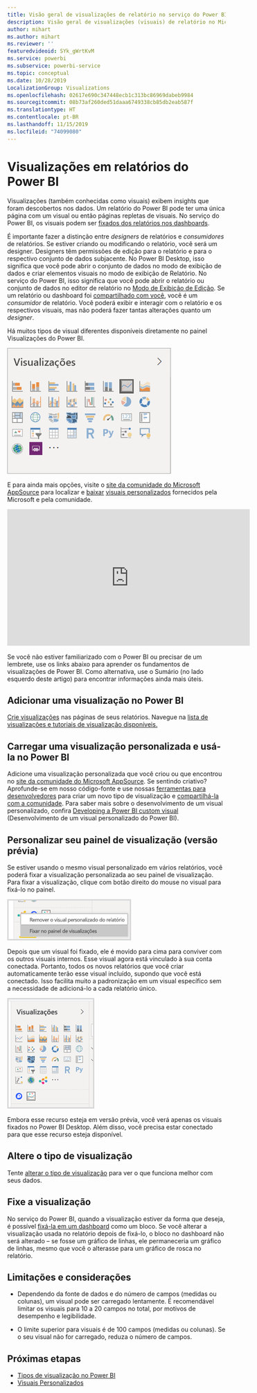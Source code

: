 ```yaml
---
title: Visão geral de visualizações de relatório no serviço do Power BI e Power BI Desktop
description: Visão geral de visualizações (visuais) de relatório no Microsoft Power BI.
author: mihart
ms.author: mihart
ms.reviewer: ''
featuredvideoid: SYk_gWrtKvM
ms.service: powerbi
ms.subservice: powerbi-service
ms.topic: conceptual
ms.date: 10/28/2019
LocalizationGroup: Visualizations
ms.openlocfilehash: 02617e690c347448ecb1c313bc86969dabeb9984
ms.sourcegitcommit: 08b73af260ded51daaa6749338cb85db2eab587f
ms.translationtype: HT
ms.contentlocale: pt-BR
ms.lasthandoff: 11/15/2019
ms.locfileid: "74099080"
---
```

# <a name="visualizations-in-power-bi-reports"></a>Visualizações em relatórios do Power BI

Visualizações (também conhecidas como visuais) exibem insights que foram descobertos nos dados. Um relatório do Power BI pode ter uma única página com um visual ou então páginas repletas de visuais. No serviço do Power BI, os visuais podem ser [fixados dos relatórios nos dashboards](../service-dashboard-pin-tile-from-report.md).

É importante fazer a distinção entre *designers* de relatórios e *consumidores* de relatórios.  Se estiver criando ou modificando o relatório, você será um designer.  Designers têm permissões de edição para o relatório e para o respectivo conjunto de dados subjacente. No Power BI Desktop, isso significa que você pode abrir o conjunto de dados no modo de exibição de dados e criar elementos visuais no modo de exibição de Relatório. No serviço do Power BI, isso significa que você pode abrir o relatório ou conjunto de dados no editor de relatório no [Modo de Exibição de Edição](../consumer/end-user-reading-view.md). Se um relatório ou dashboard foi [compartilhado com você](../consumer/end-user-shared-with-me.md), você é um *consumidor* de relatório. Você poderá exibir e interagir com o relatório e os respectivos visuais, mas não poderá fazer tantas alterações quanto um *designer*.

Há muitos tipos de visual diferentes disponíveis diretamente no painel Visualizações do Power BI.

![painel com ícones para cada tipo de visualização](media/power-bi-report-visualizations/power-bi-icons.png)

E para ainda mais opções, visite o [site da comunidade do Microsoft AppSource](https://appsource.microsoft.com) para localizar e [baixar](https://appsource.microsoft.com/marketplace/apps?page=1&product=power-bi-visuals) [ visuais personalizados](../developer/visuals/custom-visual-develop-tutorial.md) fornecidos pela Microsoft e pela comunidade.

<iframe width="560" height="315" src="https://www.youtube.com/embed/SYk_gWrtKvM?list=PL1N57mwBHtN0JFoKSR0n-tBkUJHeMP2cP" frameborder="0" allowfullscreen></iframe>


Se você não estiver familiarizado com o Power BI ou precisar de um lembrete, use os links abaixo para aprender os fundamentos de visualizações de Power BI.  Como alternativa, use o Sumário (no lado esquerdo deste artigo) para encontrar informações ainda mais úteis.

## <a name="add-a-visualization-in-power-bi"></a>Adicionar uma visualização no Power BI

[Crie visualizações](power-bi-report-add-visualizations-i.md) nas páginas de seus relatórios. Navegue na [lista de visualizações e tutoriais de visualização disponíveis.](power-bi-visualization-types-for-reports-and-q-and-a.md) 

## <a name="upload-a-custom-visualization-and-use-it-in-power-bi"></a>Carregar uma visualização personalizada e usá-la no Power BI

Adicione uma visualização personalizada que você criou ou que encontrou no [site da comunidade do Microsoft AppSource](https://appsource.microsoft.com/marketplace/apps?product=power-bi-visuals). Se sentindo criativo? Aprofunde-se em nosso código-fonte e use nossas [ferramentas para desenvolvedores](../developer/visuals/custom-visual-develop-tutorial.md) para criar um novo tipo de visualização e [compartilhá-la com a comunidade](../developer/office-store.md). Para saber mais sobre o desenvolvimento de um visual personalizado, confira [Developing a Power BI custom visual](../developer/visuals/custom-visual-develop-tutorial.md) (Desenvolvimento de um visual personalizado do Power BI).

## <a name="personalize-your-visualization-pane-preview"></a>Personalizar seu painel de visualização (versão prévia)

Se estiver usando o mesmo visual personalizado em vários relatórios, você poderá fixar a visualização personalizada ao seu painel de visualização. Para fixar a visualização, clique com botão direito do mouse no visual para fixá-lo no painel.

![Fixar ao painel de visualização](media/power-bi-report-visualizations/power-bi-pin-custom-visual-option.png)

Depois que um visual foi fixado, ele é movido para cima para conviver com os outros visuais internos. Esse visual agora está vinculado à sua conta conectada. Portanto, todos os novos relatórios que você criar automaticamente terão esse visual incluído, supondo que você está conectado. Isso facilita muito a padronização em um visual específico sem a necessidade de adicioná-lo a cada relatório único.

![Painel de visualização personalizado](media/power-bi-report-visualizations/power-bi-personalized-visualization-pane.png)

Embora esse recurso esteja em versão prévia, você verá apenas os visuais fixados no Power BI Desktop. Além disso, você precisa estar conectado para que esse recurso esteja disponível.

## <a name="change-the-visualization-type"></a>Altere o tipo de visualização

Tente [alterar o tipo de visualização](power-bi-report-change-visualization-type.md) para ver o que funciona melhor com seus dados.

## <a name="pin-the-visualization"></a>Fixe a visualização

No serviço do Power BI, quando a visualização estiver da forma que deseja, é possível [fixá-la em um dashboard](../service-dashboard-pin-tile-from-report.md) como um bloco. Se você alterar a visualização usada no relatório depois de fixá-lo, o bloco no dashboard não será alterado – se fosse um gráfico de linhas, ele permaneceria um gráfico de linhas, mesmo que você o alterasse para um gráfico de rosca no relatório.

## <a name="limitations-and-considerations"></a>Limitações e considerações
- Dependendo da fonte de dados e do número de campos (medidas ou colunas), um visual pode ser carregado lentamente.  É recomendável limitar os visuais para 10 a 20 campos no total, por motivos de desempenho e legibilidade. 

- O limite superior para visuais é de 100 campos (medidas ou colunas). Se o seu visual não for carregado, reduza o número de campos.   

## <a name="next-steps"></a>Próximas etapas

* [Tipos de visualização no Power BI](power-bi-visualization-types-for-reports-and-q-and-a.md)
* [Visuais Personalizados](../developer/power-bi-custom-visuals.md)
